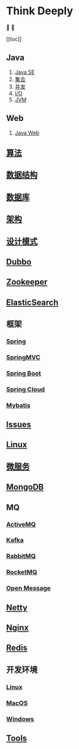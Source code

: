 # Think Deeply

:tada: :100:

[[toc]]

## Java

1. [Java SE](../java/se/)
2. [集合](../java/collection/)
3. [并发](../java/concurrent/)
4. [I/O](../java/io/)
5. [JVM](../java/jvm/)


## Web

1. [Java Web](../java/ee/)

## [算法](../arithmetic/)
## [数据结构](../structure/)
## [数据库](../db/)
## [架构](../design/)
## [设计模式](../design-patterns/)

## [Dubbo](../dubbo/)
## [Zookeeper](../zookeeper/)
## [ElasticSearch](../elastic-search/)

## 框架
### [Spring](../framework/spring/)
### [SpringMVC](../framework/spring-mvc/)
### [Spring Boot](../framework/spring-boot/)
### [Spring Cloud](../framework/spring-cloud/)
### [Mybatis](../framework/mybatis/)
## [Issues](../issue/)
## [Linux](../linux/)
## [微服务](../micro-service/)
## [MongoDB](../mongodb/)
## MQ
### [ActiveMQ](../mq/activemq/)
### [Kafka](../mq/kafka/)
### [RabbitMQ](../mq/rabbitmq/)
### [RocketMQ](../mq/rocketmq/)
### [Open Message](../mq/open-message/)
## [Netty](../netty/)
## [Nginx](../nginx/)
## [Redis](../redis/)

## 开发环境
### [Linux](../dev-env/linux-env/)
### [MacOS](../dev-env/mac-env/)
### [Windows](../dev-env/windows-env/)

## [Tools](../tools/)




